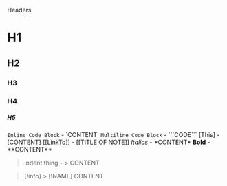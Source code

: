 Headers
# H1
## H2
### H3
### H4
##### H5

`Inline Code Block` - \`CONTENT\`
```Multiline Code Block``` - \`\`\`CODE\`\`\`
[This] - \[CONTENT\]
[[LinkTo]] - \[\[TITLE OF NOTE\]\]
*Italics* - \*CONTENT\*
**Bold** - \*\*CONTENT\*\*
> Indent thing - \> CONTENT

> [!info] 
> \> \[!NAME\] 
> CONTENT


